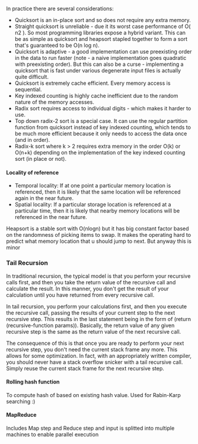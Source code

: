 In practice there are several considerations:
- Quicksort is an in-place sort and so does not require any extra memory.
- Straight quicksort is unreliable - due it its worst case performance of O( n2 ). So most programming libraries expose a hybrid variant. This can be as simple as quicksort and heapsort stapled together to form a sort that's guaranteed to be O(n log n).
- Quicksort is adaptive - a good implementation can use preexisting order in the data to run faster (note - a naive implementation goes quadratic with preexisting order). But this can also be a curse - implementing a quicksort that is fast under various degenerate input files is actually quite difficult.
- Quicksort is extremely cache efficient. Every memory access is sequential.
- Key indexed counting is highly cache inefficient due to the random nature of the memory accesses.
- Radix sort requires access to individual digits - which makes it harder to use.
- Top down radix-2 sort is a special case. It can use the regular partition function from quicksort instead of key indexed counting, which tends to be much more efficient because it only needs to access the data once (and in order).
- Radix-k sort where k > 2 requires extra memory in the order O(k) or O(n+k) depending on the implementation of the key indexed counting sort (in place or not).


#### Locality of reference
- Temporal locality: If at one point a particular memory location is referenced, then it is likely that the same location will be referenced again in the near future.
- Spatial locality: If a particular storage location is referenced at a particular time, then it is likely that nearby memory locations will be referenced in the near future. 

Heapsort is a stable sort with O(nlogn) but it has big constant factor based on the randomness of picking items to swap. It makes the operating hard to predict what memory location that u should jump to next. But anyway this is minor 

### Tail Recursion
In traditional recursion, the typical model is that you perform your recursive calls first, and then you take the return value of the recursive call and calculate the result. In this manner, you don't get the result of your calculation until you have returned from every recursive call.

In tail recursion, you perform your calculations first, and then you execute the recursive call, passing the results of your current step to the next recursive step. This results in the last statement being in the form of (return (recursive-function params)). Basically, the return value of any given recursive step is the same as the return value of the next recursive call.

The consequence of this is that once you are ready to perform your next recursive step, you don't need the current stack frame any more. This allows for some optimization. In fact, with an appropriately written compiler, you should never have a stack overflow snicker with a tail recursive call. Simply reuse the current stack frame for the next recursive step.

#### Rolling hash function
To compute hash of based on existing hash value. Used for Rabin-Karp searching :) 

#### MapReduce
Includes Map step and Reduce step and input is splitted into multiple machines to enable parallel execution
